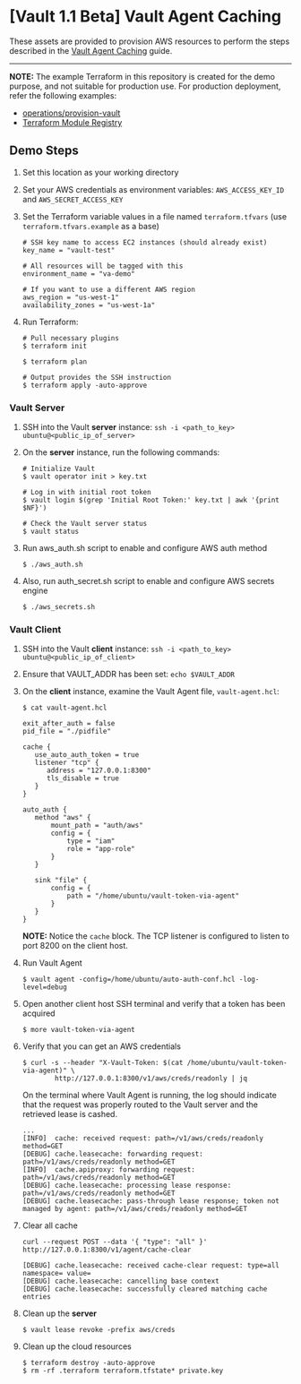 # [Vault 1.1 Beta] Vault Agent Caching

These assets are provided to provision AWS resources to perform the steps described in the [Vault Agent Caching](https://learn.hashicorp.com/vault/) guide.

---

**NOTE:** The example Terraform in this repository is created for the demo purpose, and not suitable for production use. For production deployment, refer the following examples:

- [operations/provision-vault](https://github.com/hashicorp/vault-guides/tree/master/operations/provision-vault)
- [Terraform Module Registry](https://registry.terraform.io/modules/hashicorp/vault)


## Demo Steps

1. Set this location as your working directory

1. Set your AWS credentials as environment variables: `AWS_ACCESS_KEY_ID` and `AWS_SECRET_ACCESS_KEY`

1. Set the Terraform variable values in a file named `terraform.tfvars` (use `terraform.tfvars.example` as a base)

    ```shell
    # SSH key name to access EC2 instances (should already exist)
    key_name = "vault-test"

    # All resources will be tagged with this
    environment_name = "va-demo"

    # If you want to use a different AWS region
    aws_region = "us-west-1"
    availability_zones = "us-west-1a"
    ```

1. Run Terraform:

    ```shell
    # Pull necessary plugins
    $ terraform init

    $ terraform plan

    # Output provides the SSH instruction
    $ terraform apply -auto-approve
    ```

### Vault Server

1. SSH into the Vault **server** instance: `ssh -i <path_to_key> ubuntu@<public_ip_of_server>`

1. On the **server** instance, run the following commands:

    ```shell
    # Initialize Vault
    $ vault operator init > key.txt

    # Log in with initial root token
    $ vault login $(grep 'Initial Root Token:' key.txt | awk '{print $NF}')

    # Check the Vault server status
    $ vault status
    ```

1. Run aws_auth.sh script to enable and configure AWS auth method

    ```plaintext
    $ ./aws_auth.sh
    ```

1. Also, run auth_secret.sh script to enable and configure AWS secrets engine

    ```plaintext
    $ ./aws_secrets.sh
    ```

### Vault Client

1. SSH into the Vault **client** instance: `ssh -i <path_to_key> ubuntu@<public_ip_of_client>`

1. Ensure that VAULT_ADDR has been set: `echo $VAULT_ADDR`

1. On the **client** instance, examine the Vault Agent file, `vault-agent.hcl`:

    ```shell
    $ cat vault-agent.hcl

    exit_after_auth = false
    pid_file = "./pidfile"

    cache {
       use_auto_auth_token = true
       listener "tcp" {
          address = "127.0.0.1:8300"
          tls_disable = true
       }
    }

    auto_auth {
       method "aws" {
           mount_path = "auth/aws"
           config = {
               type = "iam"
               role = "app-role"
           }
       }

       sink "file" {
           config = {
               path = "/home/ubuntu/vault-token-via-agent"
           }
       }
    }
    ```

    **NOTE:** Notice the `cache` block. The TCP listener is configured to listen to port 8200 on the client host.

1. Run Vault Agent

    ```plaintext
    $ vault agent -config=/home/ubuntu/auto-auth-conf.hcl -log-level=debug
    ```

1. Open another client host SSH terminal and verify that a token has been acquired

    ```plaintext
    $ more vault-token-via-agent
    ```

1. Verify that you can get an AWS credentials

    ```plaintext
    $ curl -s --header "X-Vault-Token: $(cat /home/ubuntu/vault-token-via-agent)" \
            http://127.0.0.1:8300/v1/aws/creds/readonly | jq
    ```

    On the terminal where Vault Agent is running, the log should indicate that the request was properly routed to the Vault server and the retrieved lease is cashed.

    ```plaintext
    ...
    [INFO]  cache: received request: path=/v1/aws/creds/readonly method=GET
    [DEBUG] cache.leasecache: forwarding request: path=/v1/aws/creds/readonly method=GET
    [INFO]  cache.apiproxy: forwarding request: path=/v1/aws/creds/readonly method=GET
    [DEBUG] cache.leasecache: processing lease response: path=/v1/aws/creds/readonly method=GET
    [DEBUG] cache.leasecache: pass-through lease response; token not managed by agent: path=/v1/aws/creds/readonly method=GET
    ```

1. Clear all cache

    ```plaintext
    curl --request POST --data '{ "type": "all" }' http://127.0.0.1:8300/v1/agent/cache-clear
    ```

    ```plaintext
    [DEBUG] cache.leasecache: received cache-clear request: type=all namespace= value=
    [DEBUG] cache.leasecache: cancelling base context
    [DEBUG] cache.leasecache: successfully cleared matching cache entries
    ```

1. Clean up the **server**

    ```plaintext
    $ vault lease revoke -prefix aws/creds
    ```

1. Clean up the cloud resources

    ```plaintext
    $ terraform destroy -auto-approve
    $ rm -rf .terraform terraform.tfstate* private.key
    ```

